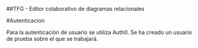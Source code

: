 ##TFG - Editor colaborativo de diagramas relacionales

#Autenticacion

Para la autenticación de usuario se utiliza Auth0.
Se ha creado un usuario de prueba sobre el que se trabajará.
